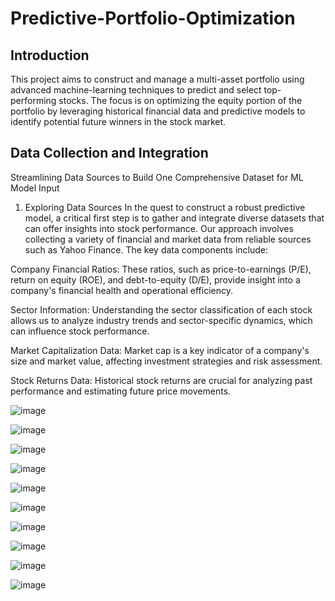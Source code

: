 # Predictive-Portfolio-Optimization

## Introduction
This project aims to construct and manage a multi-asset portfolio using advanced machine-learning techniques to predict and select top-performing stocks. The focus is on optimizing the equity portion of the portfolio by leveraging historical financial data and predictive models to identify potential future winners in the stock market.

## Data Collection and Integration

Streamlining Data Sources to Build One Comprehensive Dataset for ML Model Input

1. Exploring Data Sources
In the quest to construct a robust predictive model, a critical first step is to gather and integrate diverse datasets that can offer insights into stock performance. Our approach involves collecting a variety of financial and market data from reliable sources such as Yahoo Finance. The key data components include:

Company Financial Ratios: These ratios, such as price-to-earnings (P/E), return on equity (ROE), and debt-to-equity (D/E), provide insight into a company's financial health and operational efficiency.

Sector Information: Understanding the sector classification of each stock allows us to analyze industry trends and sector-specific dynamics, which can influence stock performance.

Market Capitalization Data: Market cap is a key indicator of a company's size and market value, affecting investment strategies and risk assessment.

Stock Returns Data: Historical stock returns are crucial for analyzing past performance and estimating future price movements.




![image](https://github.com/user-attachments/assets/470f4e52-e6a8-4f71-a3d2-d8c0cda25aa2)

![image](https://github.com/user-attachments/assets/7fad94e1-c62c-4455-9760-173a3b25e230)

![image](https://github.com/user-attachments/assets/f4688d1a-021b-4eaf-b2a6-d4da9bae40b1)

![image](https://github.com/user-attachments/assets/3575aa32-a09e-4dbd-b8bc-83128a478980)

![image](https://github.com/user-attachments/assets/0c8d50af-5ebf-4199-b162-adca5273745f)

![image](https://github.com/user-attachments/assets/953057ef-eb92-4791-9d53-d9acf1bd9da1)

![image](https://github.com/user-attachments/assets/61ac1fda-dbd7-4ea7-988a-b35eebd3f3db)

![image](https://github.com/user-attachments/assets/a0ee58bf-d03a-4bb5-a945-3fe801e967cf)

![image](https://github.com/user-attachments/assets/be5d6d75-0dba-491c-ba0a-ea8defac3a97)

![image](https://github.com/user-attachments/assets/69bcd5fa-cc09-4600-b6ee-9123591f4efb)














